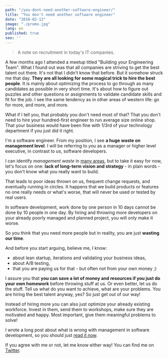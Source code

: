 ```yaml
---
path: "/you-dont-need-another-software-engineer/"
title: "You don't need another software engineer"
date: "2018-02-13"
image: "./promo.jpg"
lang: en
published: true
seo: ''
---
```


> A note on recruitment in today's IT companies.

A few months ago I attended a meetup titled "Building your Engineering Team". What I found out was that all companies are striving to get the best talent out there. It's not that I didn't know that before. But it somehow struck me that day. **They are all looking for some magical trick to hire the best people**. It is mainly about optimizing the process to go through as many candidates as possible in very short time. It's about how to figure out puzzles and other questions or assignments to validate candidate skills and fit for the job. I see the same tendency as in other areas of western life: go for more, and more, and more.

What if I tell you, that probably you don't need most of that? That you don't need to hire your hundred-first engineer to run average size online shop. That your business would have been fine with 1/3rd of your technology department if you just did it right.

I'm a software engineer. From my position, I see **a huge waste on management level**. I will be referring to *you* as a manager or higher level executive, in contrast to *us*, software developers.

I can identify *management waste* in [many areas](/what-is-wrong-with-software-development-management/), but to take it easy for now, let's focus on one: **lack of long-term vision and strategy** - in plain words - you don't know what you really want to build.

That leads to poor ideas thrown on us, frequent change requests, and eventually running in circles. It happens that we build products or features no one really needs or what's worse, that will never be used or tested by real users.

In software development, work done by one person in 10 days cannot be done by 10 people in one day. By hiring and throwing more developers on your already poorly managed and planned project, you will only make it worse.

So you think that you need more people but in reality, you are just **wasting our time**.

And before you start arguing, believe me, I know:
- about lean startup, iterations and validating your business ideas,
- about A/B testing,
- that you are paying us for that - but often not from your own money ;)

I assure you that **you can save a lot of money and resources if you just do your own homework** before throwing stuff at us. Or even better, let us do the stuff. Tell us what do you want to achieve, what are your problems. You are hiring the best talent anyway, yes? So just get out of our way!

Instead of hiring more you can also just optimize your already existing workforce. Invest in them, send them to workshops, make sure they are motivated and happy. Most important, give them meaningful problems to solve!

I wrote a long post about what is wrong with management in software development, so you should just
[read it now](/what-is-wrong-with-software-development-management/).

If you agree with me or not, let me know either way! You can find me on [Twitter](https://twitter.com/krzysu).
